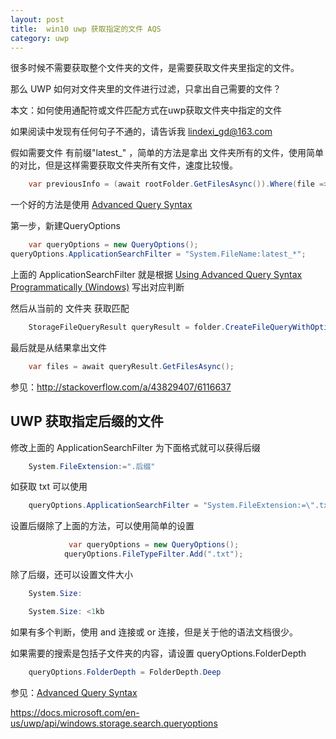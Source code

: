 ```yaml
---
layout: post
title:  win10 uwp 获取指定的文件 AQS 
category: uwp 
---
```


很多时候不需要获取整个文件夹的文件，是需要获取文件夹里指定的文件。

那么 UWP 如何对文件夹里的文件进行过滤，只拿出自己需要的文件？

本文：如何使用通配符或文件匹配方式在uwp获取文件夹中指定的文件

如果阅读中发现有任何句子不通的，请告诉我 lindexi_gd@163.com
<!--more-->
<!-- csdn -->

假如需要文件 有前缀"latest_" ，简单的方法是拿出 文件夹所有的文件，使用简单的对比，但是这样需要获取文件夹所有文件，速度比较慢。


```csharp
    var previousInfo = (await rootFolder.GetFilesAsync()).Where(file => file.DisplayName.StartsWith("latest_")).FirstOrDefault();
```

一个好的方法是使用 [Advanced Query Syntax ](https://msdn.microsoft.com/zh-cn/library/windows/desktop/bb266512(v=vs.85).aspx)

第一步，新建QueryOptions


```csharp
    var queryOptions = new QueryOptions();
queryOptions.ApplicationSearchFilter = "System.FileName:latest_*";
```

上面的 ApplicationSearchFilter 就是根据 [Using Advanced Query Syntax Programmatically (Windows)](https://msdn.microsoft.com/zh-cn/library/windows/desktop/bb266512(v=vs.85).aspx) 写出对应判断

然后从当前的 文件夹 获取匹配


```csharp
    StorageFileQueryResult queryResult = folder.CreateFileQueryWithOptions(queryOptions);
```

最后就是从结果拿出文件


```csharp
    var files = await queryResult.GetFilesAsync(); 
```

参见：http://stackoverflow.com/a/43829407/6116637

## UWP 获取指定后缀的文件

修改上面的 ApplicationSearchFilter 为下面格式就可以获得后缀


```csharp
    System.FileExtension:=".后缀"
```

如获取 txt 可以使用


```csharp
    queryOptions.ApplicationSearchFilter = "System.FileExtension:=\".txt\"";
```

设置后缀除了上面的方法，可以使用简单的设置


```csharp
             var queryOptions = new QueryOptions();
            queryOptions.FileTypeFilter.Add(".txt");
```


除了后缀，还可以设置文件大小


```csharp
    System.Size: 

    System.Size: <1kb
```

如果有多个判断，使用 and 连接或 or 连接，但是关于他的语法文档很少。

如果需要的搜索是包括子文件夹的内容，请设置  queryOptions.FolderDepth


```csharp
    queryOptions.FolderDepth = FolderDepth.Deep
```


参见：[Advanced Query Syntax](https://msdn.microsoft.com/zh-cn/library/windows/apps/aa965711.aspx)

https://docs.microsoft.com/en-us/uwp/api/windows.storage.search.queryoptions

 

